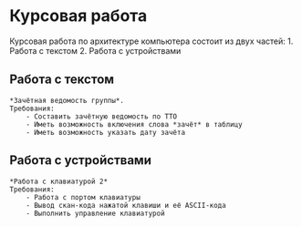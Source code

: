 # Курсовая работа
Курсовая работа по архитектуре компьютера состоит из двух частей:
    1. Работа с текстом
    2. Работа с устройствами

## Работа с текстом
    *Зачётная ведомость группы*.
    Требования:
        - Составить зачётную ведомость по ТТО
        - Иметь возможность включения слова *зачёт* в таблицу
        - Иметь возможность указать дату зачёта

## Работа с устройствами
    *Работа с клавиатурой 2*
    Требования: 
        - Работа с портом клавиатуры
        - Вывод скан-кода нажатой клавиши и её ASCII-кода
        - Выполнить управление клавиатурой
